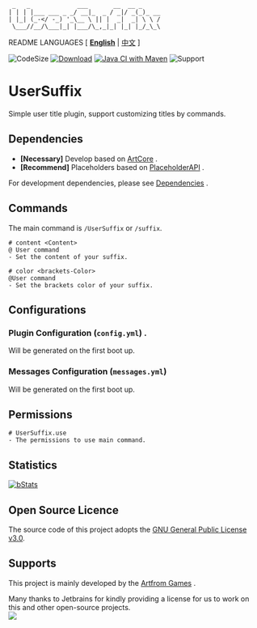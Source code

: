 ```text
 _   _             ___       __  __ _     
| | | |___ ___ _ _/ __|_  _ / _|/ _(_)_ __
| |_| (_-</ -_) '_\__ \ || |  _|  _| \ \ /
 \___//__/\___|_| |___/\_,_|_| |_| |_/_\_\
```

README LANGUAGES [ [**English**](README.md) | [中文](README_CN.md)  ]

![CodeSize](https://img.shields.io/github/languages/code-size/ArtformGames/UserSuffix)
[![Download](https://img.shields.io/github/downloads/ArtformGames/UserSuffix/total)](https://github.com/ArtformGames/UserSuffix/releases)
[![Java CI with Maven](https://github.com/ArtformGames/UserSuffix/actions/workflows/maven.yml/badge.svg?branch=master)](https://github.com/ArtformGames//actions/workflows/maven.yml)
![Support](https://img.shields.io/badge/Minecraft-Java%201.16--Latest-green)

# **UserSuffix**

Simple user title plugin, support customizing titles by commands.

## Dependencies

- **[Necessary]** Develop based on [ArtCore](https://github.com/ArtformGames/ArtCore) .
- **[Recommend]** Placeholders based on [PlaceholderAPI](https://www.spigotmc.org/resources/6245/) .

For development dependencies, please
see  [Dependencies](https://github.com/ArtformGames/UserSuffix/network/dependencies) .

## Commands

The main command is `/UserSuffix` or `/suffix`.

```text
# content <Content>
@ User command
- Set the content of your suffix.

# color <brackets-Color>
@User command
- Set the brackets color of your suffix.
```

## Configurations

### Plugin Configuration (`config.yml`) .

Will be generated on the first boot up.

### Messages Configuration (`messages.yml`)

Will be generated on the first boot up.

## Permissions

```text
# UserSuffix.use
- The permissions to use main command.
```

## Statistics

[![bStats](https://bstats.org/signatures/bukkit/UserSuffix.svg)](https://bstats.org/plugin/bukkit/UserSuffix/20648)

## Open Source Licence

The source code of this project adopts the [GNU General Public License v3.0](https://opensource.org/licenses/GPL-3.0).

## Supports

This project is mainly developed by the [Artfrom Games](https://github.com/ArtformGames/) .

Many thanks to Jetbrains for kindly providing a license for us to work on this and other open-source projects.  
[![](https://resources.jetbrains.com/storage/products/company/brand/logos/jb_beam.svg)](https://www.jetbrains.com/?from=https://github.com/ArtformGames/UserSuffix)

